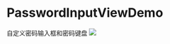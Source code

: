 # PasswordInputViewDemo
自定义密码输入框和密码键盘
![](https://github.com/dabinghao123/PasswordInputViewDemo/blob/master/Simulator%20Screen%20Shot%20-%20iPhone%20X%CA%80%20-%202019-09-30%20at%2017.58.04.png)
